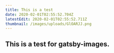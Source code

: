 ```yaml
---
title: This is a test
date: 2020-02-01T02:55:52.704Z
latestEdit: 2020-02-01T02:55:52.711Z
thumbnail: /images/uploads/GlOARJJ.png
---
```

## This is a test for gatsby-images.
